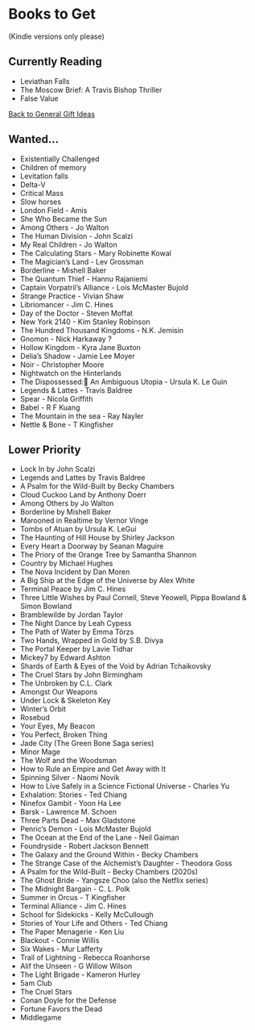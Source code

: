 # Books to Get
(Kindle versions only please)

## Currently Reading

- Leviathan Falls
- The Moscow Brief: A Travis Bishop Thriller
- False Value 

[Back to General Gift Ideas](https://github.com/TerryLansdown/lists/blob/master/general-gift-ideas.md)

## Wanted...

- Existentially Challenged
- Children of memory <!-- on Spotify -->
- Levitation falls <!-- on Spotify -->
- Delta-V <!-- on Spotify -->
- Critical Mass <!-- on Spotify -->
- Slow horses <!-- on Spotify -->
- London Field - Amis <!-- on Spotify -->
- She Who Became the Sun <!-- on Spotify -->
- Among Others - Jo Walton
- The Human Division - John Scalzi
- My Real Children - Jo Walton
- The Calculating Stars - Mary Robinette Kowal
- The Magician’s Land - Lev Grossman
- Borderline - Mishell Baker
- The Quantum Thief - Hannu Rajaniemi
- Captain Vorpatril’s Alliance - Lois McMaster Bujold
- Strange Practice - Vivian Shaw
- Libriomancer - Jim C. Hines
- Day of the Doctor - Steven Moffat
- New York 2140 - Kim Stanley Robinson
- The Hundred Thousand Kingdoms - N.K. Jemisin
- Gnomon - Nick Harkaway ?
- Hollow Kingdom - Kyra Jane Buxton
- Delia’s Shadow - Jamie Lee Moyer
- Noir - Christopher Moore
- Nightwatch on the Hinterlands
- The Dispossessed: An Ambiguous Utopia - Ursula K. Le Guin
- Legends & Lattes  - Travis Baldree
- Spear - Nicola Griffith
- Babel - R F Kuang
- The Mountain in the sea - Ray Nayler
- Nettle & Bone - T Kingfisher

## Lower Priority

- Lock In by John Scalzi
- Legends and Lattes by Travis Baldree
- A Psalm for the Wild-Built by Becky Chambers
- Cloud Cuckoo Land by Anthony Doerr
- Among Others by Jo Walton
- Borderline by Mishell Baker
- Marooned in Realtime by Vernor Vinge
- Tombs of Atuan by Ursula K. LeGui
- The Haunting of Hill House by Shirley Jackson
- Every Heart a Doorway by Seanan Maguire
- The Priory of the Orange Tree by Samantha Shannon
- Country by Michael Hughes
- The Nova Incident by Dan Moren
- A Big Ship at the Edge of the Universe by Alex White
- Terminal Peace by Jim C. Hines
- Three Little Wishes by Paul Cornell, Steve Yeowell, Pippa Bowland & Simon Bowland
- Bramblewilde by Jordan Taylor
- The Night Dance by Leah Cypess
- The Path of Water by Emma Törzs
- Two Hands, Wrapped in Gold by S.B. Divya
- The Portal Keeper by Lavie Tidhar
- Mickey7 by Edward Ashton
- Shards of Earth & Eyes of the Void by Adrian Tchaikovsky
- The Cruel Stars by John Birmingham
- The Unbroken by C.L. Clark
- Amongst Our Weapons
- Under Lock & Skeleton Key
- Winter’s Orbit
- Rosebud
- Your Eyes, My Beacon
- You Perfect, Broken Thing
- Jade City (The Green Bone Saga series)
- Minor Mage
- The Wolf and the Woodsman
- How to Rule an Empire and Get Away with It
- Spinning Silver - Naomi Novik
- How to Live Safely in a Science Fictional Universe - Charles Yu
- Exhalation: Stories - Ted Chiang
- Ninefox Gambit - Yoon Ha Lee
- Barsk - Lawrence M. Schoen
- Three Parts Dead - Max Gladstone
- Penric’s Demon - Lois McMaster Bujold
- The Ocean at the End of the Lane - Neil Gaiman
- Foundryside - Robert Jackson Bennett
- The Galaxy and the Ground Within - Becky Chambers
- The Strange Case of the Alchemist’s Daughter - Theodora Goss
- A Psalm for the Wild-Built - Becky Chambers (2020s)
- The Ghost Bride - Yangsze Choo (also the Netflix series)
- The Midnight Bargain - C. L. Polk
- Summer in Orcus - T Kingfisher
- Terminal Alliance - Jim C. Hines
- School for Sidekicks - Kelly McCullough
- Stories of Your Life and Others - Ted Chiang
- The Paper Menagerie - Ken Liu
- Blackout - Connie Willis
- Six Wakes - Mur Lafferty
- Trail of Lightning - Rebecca Roanhorse
- Alif the Unseen - G Willow Wilson
- The Light Brigade - Kameron Hurley
- 5am Club
- The Cruel Stars
- Conan Doyle for the Defense
- Fortune Favors the Dead
- Middlegame